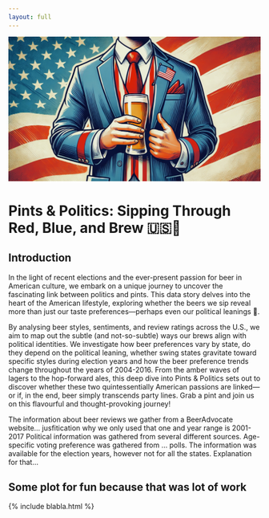 ```yaml
---
layout: full
---
```


![blablabla](assets/img/IMG_E7587.jpg)

# Pints & Politics: Sipping Through Red, Blue, and Brew 🇺🇸🍺

## Introduction

In the light of recent elections and the ever-present passion for beer in American culture, we embark on a unique journey to uncover the fascinating link between politics and pints. This data story delves into the heart of the American lifestyle, exploring whether the beers we sip reveal more than just our taste preferences—perhaps even our political leanings 🤔.


By analysing beer styles, sentiments, and review ratings across the U.S., we aim to map out the subtle (and not-so-subtle) ways our brews align with political identities. We investigate how beer preferences vary by state, do they depend on the political leaning, whether swing states gravitate toward specific styles during election years and how the beer preference trends change throughout the years of 2004-2016.
From the amber waves of lagers to the hop-forward ales, this deep dive into Pints & Politics sets out to discover whether these two quintessentially American passions are linked—or if, in the end, beer simply transcends party lines. Grab a pint and join us on this flavourful and thought-provoking journey!


The information about beer reviews we gather from a BeerAdvocate website… jusfitication why we only used that one and year range is 2001-2017
Political information was gathered from several different sources. Age-specific voting preference was gathered from … polls. The information was available for the election years, however not for all the states. Explanation for that… 


## Some plot for fun because that was lot of work

{% include blabla.html %}